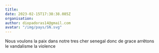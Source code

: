 ```yaml
---
title: 
date: 2023-02-15T17:38:38.085Z
organisation: 
author: diopadoras14@gmail.com
avatar: "/img/pays/SN.svg"
---
```


Nous voulons la paix dans notre tres cher senegal donc de grace arrêtons le vandalisme la violence